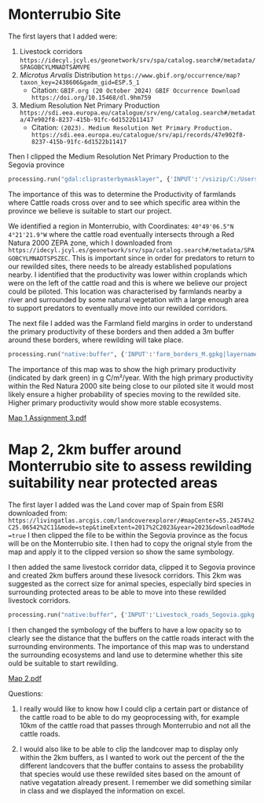 # Monterrubio Site 

The first layers that I added were:
1. Livestock corridors `https://idecyl.jcyl.es/geonetwork/srv/spa/catalog.search#/metadata/SPAGOBCYLMNADTSAMVPE`
2. _Microtus Arvalis_ Distribution `https://www.gbif.org/occurrence/map?taxon_key=2438606&gadm_gid=ESP.5_1`
   - Citation: `GBIF.org (20 October 2024) GBIF Occurrence Download https://doi.org/10.15468/dl.9hm759`
4. Medium Resolution Net Primary Production `https://sdi.eea.europa.eu/catalogue/srv/eng/catalog.search#/metadata/47e902f8-8237-415b-91fc-6d1522b11417`
   - Citation: `(2023). Medium Resolution Net Primary Production. https://sdi.eea.europa.eu/catalogue/srv/api/records/47e902f8-8237-415b-91fc-6d1522b11417`

Then I clipped the Medium Resolution Net Primary Production to the Segovia province 
```python
processing.run("gdal:cliprasterbymasklayer", {'INPUT':'/vsizip/C:/Users/localuser/Downloads/eea_r_3035_196_m_modis-npp_p_2000-2022_v01_r00.zip/eea_r_3035_196_m_modis-npp_p_2000-2022_v01_r00/all_tilessmoothed_2000_3035.tif','MASK':'C:/Users/localuser/Documents/GIS data/sg_province.gpkg|layername=prov_cyl_recintos','SOURCE_CRS':None,'TARGET_CRS':None,'TARGET_EXTENT':None,'NODATA':None,'ALPHA_BAND':False,'CROP_TO_CUTLINE':True,'KEEP_RESOLUTION':False,'SET_RESOLUTION':False,'X_RESOLUTION':None,'Y_RESOLUTION':None,'MULTITHREADING':False,'OPTIONS':'','DATA_TYPE':0,'EXTRA':'','OUTPUT':'TEMPORARY_OUTPUT'})
```

The importance of this was to determine the Productivity of farmlands where Cattle roads cross over and to see which specific area within the province we believe is suitable to start our project. 

We identified a region in Monterrubio, with Coordinates: `40°49'06.5"N 4°21'21.9"W` where the cattle road eventually intersects through a Red Natura 2000 ZEPA zone, which I downloaded from `https://idecyl.jcyl.es/geonetwork/srv/spa/catalog.search#/metadata/SPAGOBCYLMNADTSPSZEC`.
This is important since in order for predators to return to our rewilded sites, there needs to be already established populations nearby. I identified that the productivity was lower within croplands which were on the left of the cattle road and this is where we believe our project could be piloted. This location was characterised by farmlands nearby a river and surrounded by some natural vegetation with a large enough area to support predators to eventually move into our rewilded corridors. 

The next file I added was the Farmland field margins in order to understand the primary productivity of these borders and then added a 3m buffer around these borders, where rewilding will take place.
```python
processing.run("native:buffer", {'INPUT':'farm_borders_M.gpkg|layername=farm_borders','DISTANCE':3,'SEGMENTS':5,'END_CAP_STYLE':0,'JOIN_STYLE':0,'MITER_LIMIT':2,'DISSOLVE':False,'SEPARATE_DISJOINT':False,'OUTPUT':'TEMPORARY_OUTPUT'})
```
The importance of this map was to show the high primary productivity (indicated by dark green) in g C/m²/year. With the high primary productivity within the Red Natura 2000 site being close to our piloted site it would most likely ensure a higher probability of species moving to the rewilded site. Higher primary productivity would show more stable ecosystems. 

[Map 1 Assignment 3.pdf](https://github.com/user-attachments/files/17969888/Map.1.Assignment.3.pdf)



# Map 2, 2km buffer around Monterrubio site to assess rewilding suitability near protected areas 

The first layer I added was the Land cover map of Spain from ESRI downloaded from: `https://livingatlas.arcgis.com/landcoverexplorer/#mapCenter=55.24574%2C25.06542%2C11&mode=step&timeExtent=2017%2C2023&year=2023&downloadMode=true`
I then clipped the file to be within the Segovia province as the focus will be on the Monterrubio site. 
I then had to copy the orignal style from the map and apply it to the clipped version so show the same symbology.

I then added the same livestock corridor data, clipped it to Segovia province and created 2km buffers around these livesock corridors. This 2km was suggested as the correct size for animal species, especially bird species in surrounding protected areas to be able to move into these rewilded livestock corridors. 
```python
processing.run("native:buffer", {'INPUT':'Livestock_roads_Segovia.gpkg|layername=livestock_roads_segovia','DISTANCE':2000,'SEGMENTS':5,'END_CAP_STYLE':0,'JOIN_STYLE':0,'MITER_LIMIT':2,'DISSOLVE':False,'SEPARATE_DISJOINT':False,'OUTPUT':'TEMPORARY_OUTPUT'})
```
I then changed the symbology of the buffers to have a low opacity so to clearly see the distance that the buffers on the cattle roads interact with the surrounding environments. 
The importance of this map was to understand the surrounding ecosystems and land use to determine whether this site ould be suitable to start rewilding. 

[Map 2.pdf](https://github.com/user-attachments/files/17969977/Map.2.pdf)


Questions:
1. I really would like to know how I could clip a certain part or distance of the cattle road to be able to do my geoprocessing with, for example 10km of the cattle road that passes through Monterrubio and not all the cattle roads.
   
2. I would also like to be able to clip the landcover map to display only within the 2km buffers, as I wanted to work out the percent of the the different landcovers that the buffer contains to assess the probability that species would use these rewilded sites based on the amount of native vegatation already present. I remember we did something similar in class and we displayed the information on excel. 






